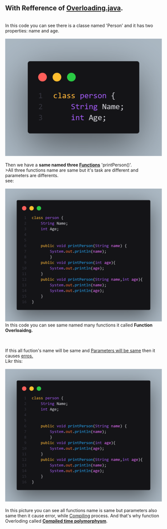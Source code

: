<h2>With Refference of <a href="overloading.java">Overloading.java</a>.</h2><br>
In this code you can see there is a classe named 'Person' and it has two properties: name and age.<br><br>
<img src="/Polymorphysm/images/code.png" alt="image"><br><br>
Then we have a <b>same named three <u> Functions</u></b> 'printPerson()'.<br>
>All three functions name are same but it's task are different and parameters are differents.
<br>see:<br><br>
<img src="/Polymorphysm/images/functions.png" alt="Image"><br>In this code you can see same named many functions it called <b>Function Overloaidng.</b><br><br><br>

If this all fuction's name will be same and <u>Parameters will be same</u> then it causes <u>erros.</u><br>Likr this:<br><br>
<img src="/Polymorphysm/images/functions.png" alt="Image"><br><br>In this picture you can see all functions name is same but parameters also same then it cause error, while <u>Compiling</u> process. And that's why function Overloding called <b><u>Compiled time polymorphysm</u></b>.


